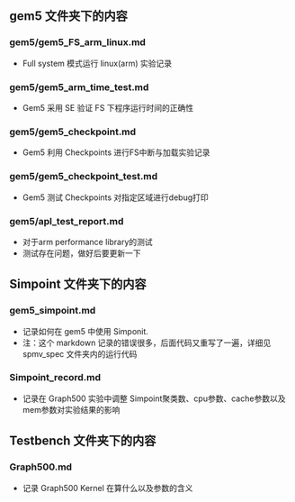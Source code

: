 ## gem5 文件夹下的内容

### gem5/gem5_FS_arm_linux.md
+   Full system 模式运行 linux(arm) 实验记录

### gem5/gem5_arm_time_test.md
+   Gem5 采用 SE 验证 FS 下程序运行时间的正确性

### gem5/gem5_checkpoint.md
+   Gem5 利用 Checkpoints 进行FS中断与加载实验记录

### gem5/gem5_checkpoint_test.md
+   Gem5 测试 Checkpoints 对指定区域进行debug打印

### gem5/apl_test_report.md
+   对于arm performance library的测试
+   测试存在问题，做好后要更新一下

## Simpoint 文件夹下的内容

### gem5_simpoint.md
+   记录如何在 gem5 中使用 Simponit.
+   注：这个 markdown 记录的错误很多，后面代码又重写了一遍，详细见 spmv_spec 文件夹内的运行代码

### Simpoint_record.md
+   记录在 Graph500 实验中调整 Simpoint聚类数、cpu参数、cache参数以及mem参数对实验结果的影响

## Testbench 文件夹下的内容

### Graph500.md
+   记录 Graph500 Kernel 在算什么以及参数的含义